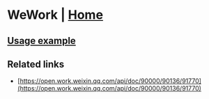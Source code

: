 # WeWork | [Home](./../../)

## [Usage example](./../../tests/WeWork/ClientTest.php)

## Related links

* [https://open.work.weixin.qq.com/api/doc/90000/90136/91770](https://open.work.weixin.qq.com/api/doc/90000/90136/91770)
